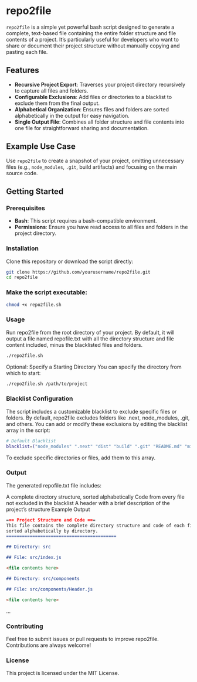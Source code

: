 # repo2file

`repo2file` is a simple yet powerful bash script designed to generate a complete, text-based file containing the entire folder structure and file contents of a project. It’s particularly useful for developers who want to share or document their project structure without manually copying and pasting each file.

## Features

-   **Recursive Project Export**: Traverses your project directory recursively to capture all files and folders.
-   **Configurable Exclusions**: Add files or directories to a blacklist to exclude them from the final output.
-   **Alphabetical Organization**: Ensures files and folders are sorted alphabetically in the output for easy navigation.
-   **Single Output File**: Combines all folder structure and file contents into one file for straightforward sharing and documentation.

## Example Use Case

Use `repo2file` to create a snapshot of your project, omitting unnecessary files (e.g., `node_modules`, `.git`, build artifacts) and focusing on the main source code.

## Getting Started

### Prerequisites

-   **Bash**: This script requires a bash-compatible environment.
-   **Permissions**: Ensure you have read access to all files and folders in the project directory.

### Installation

Clone this repository or download the script directly:

```bash
git clone https://github.com/yourusername/repo2file.git
cd repo2file
```

### Make the script executable:

```bash
chmod +x repo2file.sh
```

### Usage

Run repo2file from the root directory of your project. By default, it will output a file named repofile.txt with all the directory structure and file content included, minus the blacklisted files and folders.

```bash
./repo2file.sh
```

Optional: Specify a Starting Directory
You can specify the directory from which to start:

```bash
./repo2file.sh /path/to/project
```

### Blacklist Configuration

The script includes a customizable blacklist to exclude specific files or folders. By default, repo2file excludes folders like .next, node_modules, .git, and others. You can add or modify these exclusions by editing the blacklist array in the script:

```bash
# Default Blacklist
blacklist=("node_modules" ".next" "dist" "build" ".git" "README.md" "migrations")
```

To exclude specific directories or files, add them to this array.

### Output

The generated repofile.txt file includes:

A complete directory structure, sorted alphabetically
Code from every file not excluded in the blacklist
A header with a brief description of the project’s structure
Example Output

```markdown
=== Project Structure and Code ===
This file contains the complete directory structure and code of each file,
sorted alphabetically by directory.
==========================================

## Directory: src

## File: src/index.js

<file contents here>

## Directory: src/components

## File: src/components/Header.js

<file contents here>
```

...

### Contributing

Feel free to submit issues or pull requests to improve repo2file. Contributions are always welcome!

### License

This project is licensed under the MIT License.
